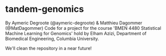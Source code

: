 # tandem-genomics
By Aymeric Degroote (@aymeric-degroote) & Matthieu Dagommer (@MatDagommer)
Code for a project for the course 'BMEN 4480 Statistical Machine Learning for Genomics' hold by Elham Azizi, Department of Biomedical Engineering, Columbia University.

We'll clean the repository in a near future!
